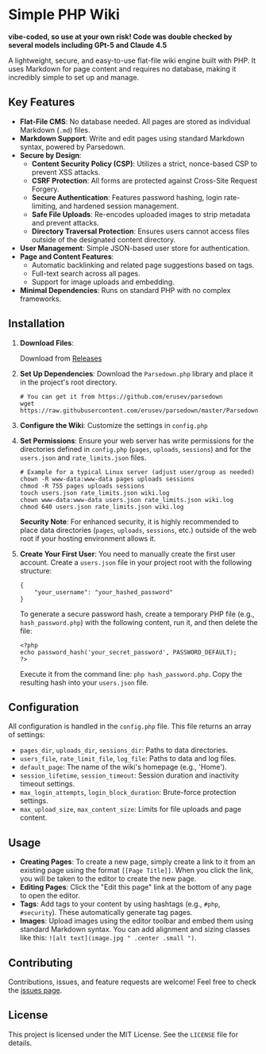 # Simple PHP Wiki

**vibe-coded, so use at your own risk! Code was double checked by several models including GPt-5 and Claude 4.5**

A lightweight, secure, and easy-to-use flat-file wiki engine built with PHP. It uses Markdown for page content and requires no database, making it incredibly simple to set up and manage.

## Key Features

- **Flat-File CMS**: No database needed. All pages are stored as individual Markdown (`.md`) files.
- **Markdown Support**: Write and edit pages using standard Markdown syntax, powered by Parsedown.
- **Secure by Design**:
    - **Content Security Policy (CSP)**: Utilizes a strict, nonce-based CSP to prevent XSS attacks.
    - **CSRF Protection**: All forms are protected against Cross-Site Request Forgery.
    - **Secure Authentication**: Features password hashing, login rate-limiting, and hardened session management.
    - **Safe File Uploads**: Re-encodes uploaded images to strip metadata and prevent attacks.
    - **Directory Traversal Protection**: Ensures users cannot access files outside of the designated content directory.
- **User Management**: Simple JSON-based user store for authentication.
- **Page and Content Features**:
    - Automatic backlinking and related page suggestions based on tags.
    - Full-text search across all pages.
    - Support for image uploads and embedding.
- **Minimal Dependencies**: Runs on standard PHP with no complex frameworks.

## Installation

1.  **Download Files**:

    Download from [Releases](https://github.com/TheNomad11/Basic-PHP-Wiki/releases)

2.  **Set Up Dependencies**:
    Download the `Parsedown.php` library and place it in the project's root directory.
    ```
    # You can get it from https://github.com/erusev/parsedown
    wget https://raw.githubusercontent.com/erusev/parsedown/master/Parsedown.php
    ```

3.  **Configure the Wiki**:
    Customize the settings in `config.php` 
   

4.  **Set Permissions**:
    Ensure your web server has write permissions for the directories defined in `config.php` (`pages`, `uploads`, `sessions`) and for the `users.json` and `rate_limits.json` files.
    ```
    # Example for a typical Linux server (adjust user/group as needed)
    chown -R www-data:www-data pages uploads sessions
    chmod -R 755 pages uploads sessions
    touch users.json rate_limits.json wiki.log
    chown www-data:www-data users.json rate_limits.json wiki.log
    chmod 640 users.json rate_limits.json wiki.log
    ```
    **Security Note**: For enhanced security, it is highly recommended to place data directories (`pages`, `uploads`, `sessions`, etc.) outside of the web root if your hosting environment allows it.

5.  **Create Your First User**:
    You need to manually create the first user account. Create a `users.json` file in your project root with the following structure:
    ```
    {
        "your_username": "your_hashed_password"
    }
    ```
    To generate a secure password hash, create a temporary PHP file (e.g., `hash_password.php`) with the following content, run it, and then delete the file:
    ```
    <?php
    echo password_hash('your_secret_password', PASSWORD_DEFAULT);
    ?>
    ```
    Execute it from the command line: `php hash_password.php`. Copy the resulting hash into your `users.json` file.

## Configuration

All configuration is handled in the `config.php` file. This file returns an array of settings:

-   `pages_dir`, `uploads_dir`, `sessions_dir`: Paths to data directories.
-   `users_file`, `rate_limit_file`, `log_file`: Paths to data and log files.
-   `default_page`: The name of the wiki's homepage (e.g., 'Home').
-   `session_lifetime`, `session_timeout`: Session duration and inactivity timeout settings.
-   `max_login_attempts`, `login_block_duration`: Brute-force protection settings.
-   `max_upload_size`, `max_content_size`: Limits for file uploads and page content.

## Usage

-   **Creating Pages**: To create a new page, simply create a link to it from an existing page using the format `[[Page Title]]`. When you click the link, you will be taken to the editor to create the new page.
-   **Editing Pages**: Click the "Edit this page" link at the bottom of any page to open the editor.
-   **Tags**: Add tags to your content by using hashtags (e.g., `#php`, `#security`). These automatically generate tag pages.
-   **Images**: Upload images using the editor toolbar and embed them using standard Markdown syntax. You can add alignment and sizing classes like this: `![alt text](image.jpg " .center .small ")`.

## Contributing

Contributions, issues, and feature requests are welcome! Feel free to check the [issues page](https://github.com/your-username/your-repo-name/issues).

## License

This project is licensed under the MIT License. See the `LICENSE` file for details.
